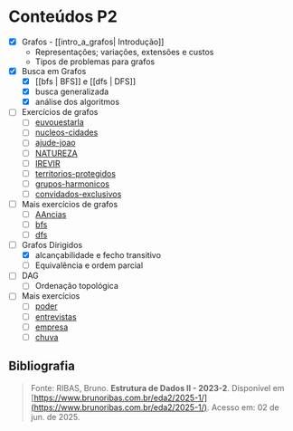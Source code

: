 # Conteúdos P2
- [x] Grafos - [[intro_a_grafos| Introdução]]
    - Representações; variações, extensões e custos
    - Tipos de problemas para grafos
- [x] Busca em Grafos
    - [x] [[bfs | BFS]] e [[dfs | DFS]]
    - [x] busca generalizada
    - [x] análise dos algoritmos
- [ ] Exercícios de grafos
	- [ ] [euvouestarla](https://moj.naquadah.com.br/cgi-bin/questao.sh/moj-problems%23euvouestarla)
	- [ ] [nucleos-cidades](https://moj.naquadah.com.br/cgi-bin/questao.sh/moj-problems%23grafo-nucleos-cidades)
	- [ ] [ajude-joao](https://moj.naquadah.com.br/cgi-bin/questao.sh/moj-problems%23grafo-ajude-joao)
	- [ ] [NATUREZA](https://br.spoj.com/problems/NATUREZA)
	- [ ] [IREVIR](https://br.spoj.com/problems/IREVIR)
	- [ ] [territorios-protegidos](https://moj.naquadah.com.br/cgi-bin/questao.sh/monitores%23territorios-protegidos)
	- [ ] [grupos-harmonicos](https://moj.naquadah.com.br/cgi-bin/questao.sh/monitores%23grupos-harmonicos)
	- [ ] [convidados-exclusivos](https://moj.naquadah.com.br/cgi-bin/questao.sh/monitores%23convidados-exclusivos)
- [ ] Mais exercícios de grafos
	- [ ] [AAncias](https://moj.naquadah.com.br/cgi-bin/tag.sh/adjac%C3%AAncias)
	- [ ] [bfs](https://moj.naquadah.com.br/cgi-bin/tag.sh/bfs)
	- [ ] [dfs](https://moj.naquadah.com.br/cgi-bin/tag.sh/dfs)
- [ ] Grafos Dirigidos
    - [x] alcançabilidade e fecho transitivo
    - [ ] Equivalência e ordem parcial
- [ ] DAG
	- [ ] Ordenação topológica
- [ ] Mais exercícios
	- [ ] [poder](https://moj.naquadah.com.br/cgi-bin/questao.sh/obi-problems%23obi2024f2p2_poder)
	- [ ] [entrevistas](https://moj.naquadah.com.br/cgi-bin/questao.sh/obi-problems%23obi2024f3pj_entrevistas)
	- [ ] [empresa](https://moj.naquadah.com.br/cgi-bin/questao.sh/obi-problems%23obi2023f2pj_empresa)
	- [ ] [chuva](https://moj.naquadah.com.br/cgi-bin/questao.sh/obi-problems%23obi2019f1p2_chuva)

## Bibliografia
> Fonte: RIBAS, Bruno. **Estrutura de Dados II - 2023-2**. Disponível em [https://www.brunoribas.com.br/eda2/2025-1/](https://www.brunoribas.com.br/eda2/2025-1/). Acesso em: 02 de jun. de 2025.